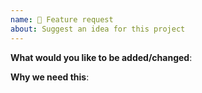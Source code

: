 ```yaml
---
name: 🚀 Feature request
about: Suggest an idea for this project
---
```

<!--
 Thank you for sending a feature request!
 Please describe in detail what do you want and why by filling the template below.
 -->

**What would you like to be added/changed**:

**Why we need this**:
